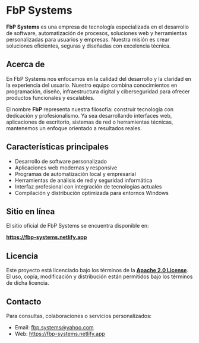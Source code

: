 # FbP Systems

**FbP Systems** es una empresa de tecnología especializada en el desarrollo de software, automatización de procesos, soluciones web y herramientas personalizadas para usuarios y empresas. Nuestra misión es crear soluciones eficientes, seguras y diseñadas con excelencia técnica.

## Acerca de

En FbP Systems nos enfocamos en la calidad del desarrollo y la claridad en la experiencia del usuario. Nuestro equipo combina conocimientos en programación, diseño, infraestructura digital y ciberseguridad para ofrecer productos funcionales y escalables.

El nombre **FbP** representa nuestra filosofía: construir tecnología con dedicación y profesionalismo. Ya sea desarrollando interfaces web, aplicaciones de escritorio, sistemas de red o herramientas técnicas, mantenemos un enfoque orientado a resultados reales.

## Características principales

- Desarrollo de software personalizado
- Aplicaciones web modernas y responsive
- Programas de automatización local y empresarial
- Herramientas de análisis de red y seguridad informática
- Interfaz profesional con integración de tecnologías actuales
- Compilación y distribución optimizada para entornos Windows


## Sitio en línea

El sitio oficial de FbP Systems se encuentra disponible en:

**https://fbp-systems.netlify.app**

## Licencia

Este proyecto está licenciado bajo los términos de la **[Apache 2.0 License](LICENSE)**. El uso, copia, modificación y distribución están permitidos bajo los términos de dicha licencia.

## Contacto

Para consultas, colaboraciones o servicios personalizados:

- Email: fbp.systems@yahoo.com
- Web: https://fbp-systems.netlify.app


